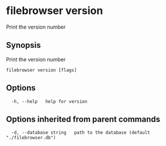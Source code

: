 # filebrowser version

Print the version number

## Synopsis

Print the version number

```text
filebrowser version [flags]
```

## Options

```text
  -h, --help   help for version
```

## Options inherited from parent commands

```text
  -d, --database string   path to the database (default "./filebrowser.db")
```


